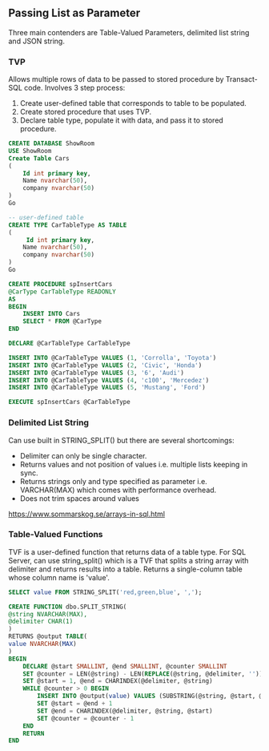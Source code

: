 ## Passing List as Parameter

Three main contenders are Table-Valued Parameters, delimited list string and JSON string.

### TVP

Allows multiple rows of data to be passed to stored procedure by Transact-SQL code. Involves 3 step process:

1. Create user-defined table that corresponds to table to be populated.
2. Create stored procedure that uses TVP.
3. Declare table type, populate it with data, and pass it to stored procedure.

```sql
CREATE DATABASE ShowRoom
USE ShowRoom
Create Table Cars
(
    Id int primary key,
    Name nvarchar(50),
    company nvarchar(50)
)
Go

-- user-defined table
CREATE TYPE CarTableType AS TABLE
(
     Id int primary key,
    Name nvarchar(50),
    company nvarchar(50)
)
Go

CREATE PROCEDURE spInsertCars
@CarType CarTableType READONLY
AS
BEGIN
    INSERT INTO Cars
    SELECT * FROM @CarType
END

DECLARE @CarTableType CarTableType

INSERT INTO @CarTableType VALUES (1, 'Corrolla', 'Toyota')
INSERT INTO @CarTableType VALUES (2, 'Civic', 'Honda')
INSERT INTO @CarTableType VALUES (3, '6', 'Audi')
INSERT INTO @CarTableType VALUES (4, 'c100', 'Mercedez')
INSERT INTO @CarTableType VALUES (5, 'Mustang', 'Ford')

EXECUTE spInsertCars @CarTableType
```

### Delimited List String

Can use built in STRING_SPLIT() but there are several shortcomings:

- Delimiter can only be single character.
- Returns values and not position of values i.e. multiple lists keeping in sync.
- Returns strings only and type specified as parameter i.e. VARCHAR(MAX) which comes with performance overhead.
- Does not trim spaces around values

https://www.sommarskog.se/arrays-in-sql.html

### Table-Valued Functions

TVF is a user-defined function that returns data of a table type. For SQL Server, can use string_split() which is a TVF that splits a string array with delimiter and returns results into a table. Returns a single-column table whose column name is 'value'.

```sql
SELECT value FROM STRING_SPLIT('red,green,blue', ',');
```

```sql
CREATE FUNCTION dbo.SPLIT_STRING(
@string NVARCHAR(MAX),
@delimiter CHAR(1)
)
RETURNS @output TABLE(
value NVARCHAR(MAX)
)
BEGIN
    DECLARE @start SMALLINT, @end SMALLINT, @counter SMALLINT
    SET @counter = LEN(@string) - LEN(REPLACE(@string, @delimiter, '')) + 1
    SET @start = 1, @end = CHARINDEX(@delimiter, @string)
    WHILE @counter > 0 BEGIN
        INSERT INTO @output(value) VALUES (SUBSTRING(@string, @start, @end - @start))
        SET @start = @end + 1
        SET @end = CHARINDEX(@delimiter, @string, @start)
        SET @counter = @counter - 1
    END
    RETURN
END
```
